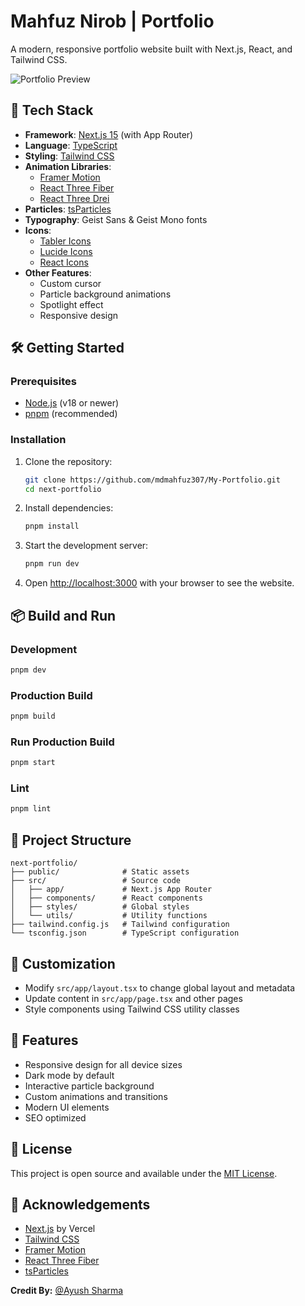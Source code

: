 # Mahfuz Nirob | Portfolio

A modern, responsive portfolio website built with Next.js, React, and Tailwind CSS.

![Portfolio Preview](/public/image.png)

## 🚀 Tech Stack

- **Framework**: [Next.js 15](https://nextjs.org/) (with App Router)
- **Language**: [TypeScript](https://www.typescriptlang.org/)
- **Styling**: [Tailwind CSS](https://tailwindcss.com/)
- **Animation Libraries**:
  - [Framer Motion](https://www.framer.com/motion/)
  - [React Three Fiber](https://docs.pmnd.rs/react-three-fiber)
  - [React Three Drei](https://github.com/pmndrs/drei)
- **Particles**: [tsParticles](https://particles.js.org/)
- **Typography**: Geist Sans & Geist Mono fonts
- **Icons**: 
  - [Tabler Icons](https://tabler.io/icons)
  - [Lucide Icons](https://lucide.dev/)
  - [React Icons](https://react-icons.github.io/react-icons/)
- **Other Features**:
  - Custom cursor
  - Particle background animations
  - Spotlight effect
  - Responsive design

## 🛠️ Getting Started

### Prerequisites

- [Node.js](https://nodejs.org/) (v18 or newer)
- [pnpm](https://pnpm.io/) (recommended)

### Installation

1. Clone the repository:
   ```bash
   git clone https://github.com/mdmahfuz307/My-Portfolio.git
   cd next-portfolio
   ```

2. Install dependencies:
   ```bash
   pnpm install
   ```

3. Start the development server:
   ```bash
   pnpm run dev
   ```

4. Open [http://localhost:3000](http://localhost:3000) with your browser to see the website.

## 📦 Build and Run

### Development

```bash
pnpm dev
```

### Production Build

```bash
pnpm build
```

### Run Production Build

```bash
pnpm start
```

### Lint

```bash
pnpm lint
```

## 📁 Project Structure

```
next-portfolio/
├── public/              # Static assets
├── src/                 # Source code
│   ├── app/             # Next.js App Router
│   ├── components/      # React components
│   ├── styles/          # Global styles
│   └── utils/           # Utility functions
├── tailwind.config.js   # Tailwind configuration
└── tsconfig.json        # TypeScript configuration
```

## 🔧 Customization

- Modify `src/app/layout.tsx` to change global layout and metadata
- Update content in `src/app/page.tsx` and other pages
- Style components using Tailwind CSS utility classes

## 📱 Features

- Responsive design for all device sizes
- Dark mode by default
- Interactive particle background
- Custom animations and transitions
- Modern UI elements
- SEO optimized

## 📄 License

This project is open source and available under the [MIT License](LICENSE).

## 🙏 Acknowledgements

- [Next.js](https://nextjs.org/) by Vercel
- [Tailwind CSS](https://tailwindcss.com/)
- [Framer Motion](https://www.framer.com/motion/)
- [React Three Fiber](https://docs.pmnd.rs/react-three-fiber)
- [tsParticles](https://particles.js.org/)

**Credit By:** [@Ayush Sharma](https://github.com/cyberboyayush)
